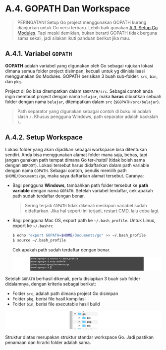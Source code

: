 # A.4. GOPATH Dan Workspace

> PERINGATAN! Setup Go project menggunakan GOPATH kurang dianjurkan untuk Go versi terbaru. Lebih baik gunakan [A.3. Setup Go Modules](/A-setup-go-project-dengan-go-modules.html). Tapi meski demikian, bukan berarti GOPATH tidak berguna sama sekali, jadi silakan ikuti panduan berikut jika mau.

## A.4.1. Variabel `GOPATH`

**GOPATH** adalah variabel yang digunakan oleh Go sebagai rujukan lokasi dimana semua folder project disimpan, kecuali untuk yg diinisialisasi menggunakan Go Modules. GOPATH berisikan 3 buah sub-folder: `src`, `bin`, dan `pkg`.

Project di Go bisa ditempatkan dalam `$GOPATH/src`. Sebagai contoh anda ingin membuat project dengan nama `belajar`, maka **harus** dibuatkan sebuah folder dengan nama `belajar`, ditempatkan dalam `src` (`$GOPATH/src/belajar`).

> Path separator yang digunakan sebagai contoh di buku ini adalah slash `/`. Khusus pengguna Windows, path separator adalah backslah `\`.

## A.4.2. Setup Workspace

Lokasi folder yang akan dijadikan sebagai workspace bisa ditentukan sendiri. Anda bisa menggunakan alamat folder mana saja, bebas, tapi jangan gunakan path tempat dimana Go ter-*install* (tidak boleh sama dengan `GOROOT`). Lokasi tersebut harus didaftarkan dalam path variable dengan nama `GOPATH`. Sebagai contoh, penulis memilih path `$HOME/Documents/go`, maka saya daftarkan alamat tersebut. Caranya:

 - Bagi pengguna **Windows**, tambahkan path folder tersebut ke **path variable** dengan nama `GOPATH`. Setelah variabel terdaftar, cek apakah path sudah terdaftar dengan benar.

    > Sering terjadi `GOPATH` tidak dikenali meskipun variabel sudah didaftarkan. Jika hal seperti ini terjadi, restart CMD, lalu coba lagi.

 - Bagi pengguna Mac OS, export path ke `~/.bash_profile`. Untuk Linux, export ke `~/.bashrc`

    ```bash
    $ echo "export GOPATH=$HOME/Documents/go" >> ~/.bash_profile
    $ source ~/.bash_profile
    ```

    Cek apakah path sudah terdaftar dengan benar.

    ![Pengecekan `GOPATH` di sistem operasi non-Windows](images/A_gopath_workspace_1_path.png)

Setelah `GOPATH` berhasil dikenali, perlu disiapkan 3 buah sub folder didalamnya, dengan kriteria sebagai berikut:

 - Folder `src`, adalah path dimana project Go disimpan
 - Folder `pkg`, berisi file hasil kompilasi
 - Folder `bin`, berisi file executable hasil build

![Struktur folder dalam worskpace](images/A_gopath_workspace_2_workspace.png)

Struktur diatas merupakan struktur standar workspace Go. Jadi pastikan penamaan dan hirarki folder adalah sama.
